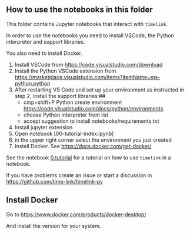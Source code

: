 ## How to use the notebooks in this folder

This folder contains Jupyter notebooks that interact with `timelink`.

In order to use the notebooks you need to install VSCode, the Python interpreter and support libraries.

You also need to install Docker.

1. Install VSCode from https://code.visualstudio.com/download
2. Install the Python VSCode extension from  https://marketplace.visualstudio.com/items?itemName=ms-python.python
3. After restarting VS Code and set up your environment as instructed in step 2, install the support libraries:##
   * cmp+shift+P Python create environment https://code.visualstudio.com/docs/python/environments
   * choose Python interpreter from list
   * accept suggestion to install notebooks/requirements.txt
4. Install jupyter extension
5. Open notebook [00-tutorial-index.ipynb]
6. in the upper right corner select the environment you just created
7. Install Docker. See https://docs.docker.com/get-docker/

See the notebook [0.tutorial](tests/timelink-home/projects/test-project/notebooks/0.tutorial.ipynb) for a tutorial on how to use `timelink` in a notebook.

If you have problems create an issue or start a discussion in https://github.com/time-link/timelink-py

## Install Docker

Go to https://www.docker.com/products/docker-desktop/

And install the version for your system.

